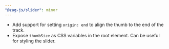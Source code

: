 ```yaml
---
"@zag-js/slider": minor
---
```


- Add support for setting `origin: end` to align the thumb to the end of the track.
- Expose `thumbSize` as CSS variables in the root element. Can be useful for styling the slider.
